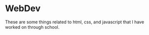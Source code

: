 # WebDev

These are some things related to html, css, and javascript that I have worked on through school. 
